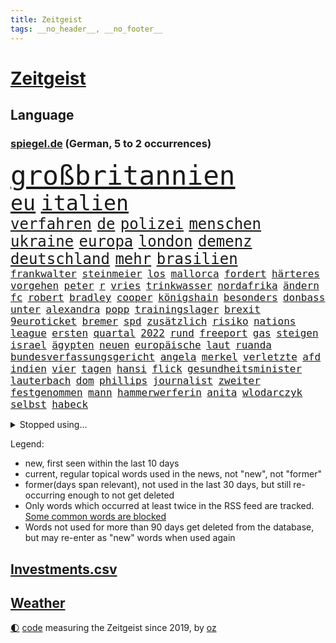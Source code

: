 ```yaml
---
title: Zeitgeist
tags: __no_header__, __no_footer__
---
```


# [Zeitgeist](https://oliz.io/zeitgeist/)

## Language

<h3><a href="https://www.spiegel.de" target="_blank">spiegel.de</a> (German, 5 to 2 occurrences)</h3>
<p style="font-family:monospace">
<span style="font-size:32pt"><a href="news_links.html#großbritannien" class="current">großbritannien</a></span>
<br>
<span style="font-size:25pt"><a href="news_links.html#eu" class="current">eu</a></span>
<span style="font-size:25pt"><a href="news_links.html#italien" class="current">italien</a></span>
<br>
<span style="font-size:18pt"><a href="news_links.html#verfahren" class="current">verfahren</a></span>
<span style="font-size:18pt"><a href="news_links.html#de" class="current">de</a></span>
<span style="font-size:18pt"><a href="news_links.html#polizei" class="current">polizei</a></span>
<span style="font-size:18pt"><a href="news_links.html#menschen" class="current">menschen</a></span>
<span style="font-size:18pt"><a href="news_links.html#ukraine" class="current">ukraine</a></span>
<span style="font-size:18pt"><a href="news_links.html#europa" class="current">europa</a></span>
<span style="font-size:18pt"><a href="news_links.html#london" class="current">london</a></span>
<span style="font-size:18pt"><a href="news_links.html#demenz" class="new">demenz</a></span>
<span style="font-size:18pt"><a href="news_links.html#deutschland" class="current">deutschland</a></span>
<span style="font-size:18pt"><a href="news_links.html#mehr" class="current">mehr</a></span>
<span style="font-size:18pt"><a href="news_links.html#brasilien" class="current">brasilien</a></span>
<br>
<span style="font-size:12pt"><a href="news_links.html#frankwalter" class="current">frankwalter</a></span>
<span style="font-size:12pt"><a href="news_links.html#steinmeier" class="current">steinmeier</a></span>
<span style="font-size:12pt"><a href="news_links.html#los" class="current">los</a></span>
<span style="font-size:12pt"><a href="news_links.html#mallorca" class="current">mallorca</a></span>
<span style="font-size:12pt"><a href="news_links.html#fordert" class="current">fordert</a></span>
<span style="font-size:12pt"><a href="news_links.html#härteres" class="new">härteres</a></span>
<span style="font-size:12pt"><a href="news_links.html#vorgehen" class="current">vorgehen</a></span>
<span style="font-size:12pt"><a href="news_links.html#peter" class="current">peter</a></span>
<span style="font-size:12pt"><a href="news_links.html#r" class="current">r</a></span>
<span style="font-size:12pt"><a href="news_links.html#vries" class="new">vries</a></span>
<span style="font-size:12pt"><a href="news_links.html#trinkwasser" class="current">trinkwasser</a></span>
<span style="font-size:12pt"><a href="news_links.html#nordafrika" class="new">nordafrika</a></span>
<span style="font-size:12pt"><a href="news_links.html#ändern" class="current">ändern</a></span>
<span style="font-size:12pt"><a href="news_links.html#fc" class="current">fc</a></span>
<span style="font-size:12pt"><a href="news_links.html#robert" class="current">robert</a></span>
<span style="font-size:12pt"><a href="news_links.html#bradley" class="new">bradley</a></span>
<span style="font-size:12pt"><a href="news_links.html#cooper" class="current">cooper</a></span>
<span style="font-size:12pt"><a href="news_links.html#königshain" class="new">königshain</a></span>
<span style="font-size:12pt"><a href="news_links.html#besonders" class="current">besonders</a></span>
<span style="font-size:12pt"><a href="news_links.html#donbass" class="current">donbass</a></span>
<span style="font-size:12pt"><a href="news_links.html#unter" class="current">unter</a></span>
<span style="font-size:12pt"><a href="news_links.html#alexandra" class="current">alexandra</a></span>
<span style="font-size:12pt"><a href="news_links.html#popp" class="new">popp</a></span>
<span style="font-size:12pt"><a href="news_links.html#trainingslager" class="new">trainingslager</a></span>
<span style="font-size:12pt"><a href="news_links.html#brexit" class="current">brexit</a></span>
<span style="font-size:12pt"><a href="news_links.html#9euroticket" class="current">9euroticket</a></span>
<span style="font-size:12pt"><a href="news_links.html#bremer" class="current">bremer</a></span>
<span style="font-size:12pt"><a href="news_links.html#spd" class="current">spd</a></span>
<span style="font-size:12pt"><a href="news_links.html#zusätzlich" class="current">zusätzlich</a></span>
<span style="font-size:12pt"><a href="news_links.html#risiko" class="current">risiko</a></span>
<span style="font-size:12pt"><a href="news_links.html#nations" class="current">nations</a></span>
<span style="font-size:12pt"><a href="news_links.html#league" class="current">league</a></span>
<span style="font-size:12pt"><a href="news_links.html#ersten" class="current">ersten</a></span>
<span style="font-size:12pt"><a href="news_links.html#quartal" class="current">quartal</a></span>
<span style="font-size:12pt"><a href="news_links.html#2022" class="current">2022</a></span>
<span style="font-size:12pt"><a href="news_links.html#rund" class="current">rund</a></span>
<span style="font-size:12pt"><a href="news_links.html#freeport" class="new">freeport</a></span>
<span style="font-size:12pt"><a href="news_links.html#gas" class="current">gas</a></span>
<span style="font-size:12pt"><a href="news_links.html#steigen" class="current">steigen</a></span>
<span style="font-size:12pt"><a href="news_links.html#israel" class="current">israel</a></span>
<span style="font-size:12pt"><a href="news_links.html#ägypten" class="current">ägypten</a></span>
<span style="font-size:12pt"><a href="news_links.html#neuen" class="current">neuen</a></span>
<span style="font-size:12pt"><a href="news_links.html#europäische" class="current">europäische</a></span>
<span style="font-size:12pt"><a href="news_links.html#laut" class="current">laut</a></span>
<span style="font-size:12pt"><a href="news_links.html#ruanda" class="current">ruanda</a></span>
<span style="font-size:12pt"><a href="news_links.html#bundesverfassungsgericht" class="current">bundesverfassungsgericht</a></span>
<span style="font-size:12pt"><a href="news_links.html#angela" class="current">angela</a></span>
<span style="font-size:12pt"><a href="news_links.html#merkel" class="current">merkel</a></span>
<span style="font-size:12pt"><a href="news_links.html#verletzte" class="current">verletzte</a></span>
<span style="font-size:12pt"><a href="news_links.html#afd" class="current">afd</a></span>
<span style="font-size:12pt"><a href="news_links.html#indien" class="current">indien</a></span>
<span style="font-size:12pt"><a href="news_links.html#vier" class="current">vier</a></span>
<span style="font-size:12pt"><a href="news_links.html#tagen" class="current">tagen</a></span>
<span style="font-size:12pt"><a href="news_links.html#hansi" class="current">hansi</a></span>
<span style="font-size:12pt"><a href="news_links.html#flick" class="current">flick</a></span>
<span style="font-size:12pt"><a href="news_links.html#gesundheitsminister" class="current">gesundheitsminister</a></span>
<span style="font-size:12pt"><a href="news_links.html#lauterbach" class="current">lauterbach</a></span>
<span style="font-size:12pt"><a href="news_links.html#dom" class="current">dom</a></span>
<span style="font-size:12pt"><a href="news_links.html#phillips" class="new">phillips</a></span>
<span style="font-size:12pt"><a href="news_links.html#journalist" class="current">journalist</a></span>
<span style="font-size:12pt"><a href="news_links.html#zweiter" class="current">zweiter</a></span>
<span style="font-size:12pt"><a href="news_links.html#festgenommen" class="current">festgenommen</a></span>
<span style="font-size:12pt"><a href="news_links.html#mann" class="current">mann</a></span>
<span style="font-size:12pt"><a href="news_links.html#hammerwerferin" class="new">hammerwerferin</a></span>
<span style="font-size:12pt"><a href="news_links.html#anita" class="new">anita</a></span>
<span style="font-size:12pt"><a href="news_links.html#wlodarczyk" class="new">wlodarczyk</a></span>
<span style="font-size:12pt"><a href="news_links.html#selbst" class="current">selbst</a></span>
<span style="font-size:12pt"><a href="news_links.html#habeck" class="current">habeck</a></span>
</p>
<details>
<summary>Stopped using...</summary>
<p class="former" style="font-size:12pt">
grenzen(601) schlimmer(601) widerspricht(601) geduld(600) rostock(600) sekunden(600) verteidigungsministerin(600) wünschen(600) gefährlichen(599) klaren(599) theater(599) zahlreichen(599) dauer(598) deswegen(598) dienen(598) erstaunlich(598) hinweisen(598) teslachef(598) turin(598) zurückgetreten(598) coronaimpfstoffe(597) erziehung(597) masken(597) präsentieren(597) sarscov2(597) unabhängige(597) abstimmen(596) anne(596) deutlichen(596) erlitten(596) gewaltig(596) lesen(596) nationen(596) spdpolitikerin(596) steuert(596) strafen(596) vereinten(596) verschoben(596) wahrheit(596) übergeben(596) anleger(595) ausschreitungen(595) draußen(595) ehemaliger(595) gedenken(595) leere(595) mainz(595) niveau(595) priester(595) sicherte(595) überschattet(595) abwehr(594) chelsea(594) facebook(594) freiheit(594) gehören(594) ifoinstitut(594) kurzarbeit(594) medikamente(594) stellten(594) zuge(594) bayerische(593) berichterstattung(593) christoph(593) coronainfektionen(593) djokovic(593) ermitteln(593) höchststand(593) juden(593) planeten(593) positionen(593) preisen(593) verhängte(593) arbeitgeber(592) fokus(592) greifen(592) künftigen(592) markt(592) schmidt(592) usregierung(592) verstöße(592) zurzeit(592) demonstrationen(591) doku(591) dominiert(591) einstigen(591) elektroauto(591) entlastet(591) forderung(591) geschäfte(591) kieler(591) muster(591) oberste(591) oktober(591) stolz(591) träumen(591) verschärfen(591) verzicht(591) vorsitzenden(591) branchen(590) gesteht(590) passen(590) räumen(590) schwierigen(590) amerikaner(589) amnesty(589) entscheidend(589) körperverletzung(589) langfristig(589) verlierer(589) beinahe(588) kindesmissbrauch(588) kultur(588) nerven(588) unterschiedlich(588) versteckt(588) wütend(588) üben(588) außenpolitik(587) belarussische(587) beteiligung(587) freund(587) spekuliert(587) wirtschaftlichen(587) wirtschaftsministerium(587) abzug(586) feld(586) mauer(586) milde(586) pflanzen(586) rutschen(586) springt(586) südafrika(586) trennen(586) 96(585) berlins(585) kanzleramt(585) radikale(585) warnte(585) yorker(585) amerikanischen(584) bürgermeisterin(584) debakel(584) erheben(584) europäer(584) jerusalem(584) starker(584) verkaufen(584) arabische(583) atem(582) durchgesetzt(582) erneuten(582) konjunktur(582) medienbericht(582) affäre(581) beklagt(581) inszeniert(581) unterstützer(581) angriffe(580) bundesgesundheitsminister(580) zerstören(580) erschienen(579) defensive(578) stiegen(578) uefa(578) eigenem(577) erzielte(577) holocaust(577) jahrestag(577) lernt(577) matthias(577) vermeintlichen(577) eben(576) gedanken(575) reduzieren(575) wem(574) fortschritte(573) hohem(570) kooperation(570) springen(570) uni(570) landesweit(569) bürgerinnen(568) präsidentenwahl(568) s(568) bezeichnete(567) frisch(567) griechischen(567) klimaziele(567) bangen(566) spannend(566) moschee(565) fußballem(563) kräfte(563) vorwürfen(561) intensivstation(560) patzt(560) abermals(559) erforscht(557) schätzen(557) türen(557) wiedergewählt(551) tuchel(548) annäherung(547) präsidentschaft(547) herausforderungen(545) wasserstoff(541) farbe(536) möglichkeit(536) herzinfarkt(535) versammelt(532) erzieher(529) berühmtesten(528) zweieinhalb(525) explodiert(519) rekorde(517) ereignet(505) kuba(502) enthält(500) rasche(494) infos(489) medizinischen(489) iv(488) schiebt(483) konfrontation(482) sondersitzung(481) singen(478) gaspipeline(477) gezielt(475) ostdeutsche(472) unionsfraktion(470) unwahrscheinlich(470) bekannter(468) stromnetz(463) recherche(457) notstand(448) hilferuf(444) bürgerrechtler(443) universitäten(441) stimmenfang(437) gekippt(435) redaktion(434) gregor(431) doppelte(430) reformieren(422) schenkt(420) vehement(416) gebeten(415) herausragende(414) scharfen(411) joseph(409) stoltenberg(404) kanadischen(402) kubicki(402) werte(398) statistik(395) eskalierte(393) wütenden(389) potsdamer(376) abgegeben(375) laster(357) akzeptieren(356) fassung(352) berge(351) fachkräftemangel(347) unterbinden(345) raste(339) truppe(339) warb(339) flüchtet(338) lee(337) kündigten(331) versichert(330) getrieben(329) emirate(327) erhebung(322) warnungen(321) rechtens(316) bedankt(313) 1994(309) wandte(309) flut(308) spende(305) erscheint(302) ahrtal(298) maurer(298) zutritt(295) dämpfen(289) dörfer(288) rückendeckung(288) nachspielzeit(286) parlaments(284) carrie(281) ersetzt(281) jahrzehnt(281) angemeldet(280) ali(279) düsseldorfer(278) fatalen(278) 69(276) löschen(276) human(274) moderner(273) stürmen(271) ussoldaten(268) zorn(268) logistik(266) harris(265) bombe(264) mike(264) momente(259) volkspartei(259) hilfsorganisationen(258) irritiert(257) ausgeschöpft(256) staatspräsident(256) längsten(255) hawaii(254) a3(252) staatsanwältin(249) offene(247) ostdeutschen(246) terodde(245) bitcoins(241) exklusiven(241) radikalen(239) söders(239) derby(238) kremlsprecher(238) mutmaßliches(238) zündeten(237) demo(236) verdoppeln(235) amtskollegen(234) genesung(233) gezielte(231) annulliert(230) sam(230) virtuellen(230) wahlergebnis(230) grünenpolitiker(229) inhaftierte(229) klägerin(229) kindesmissbrauchs(227) presseschau(227) knappheit(225) lindern(225) mächtig(225) elke(224) heidenreich(224) rwe(224) siebenmal(223) morde(222) erzeugerpreise(219) saal(219) schmuggel(219) aue(218) messenger(218) volksverhetzung(218) aktivitäten(216) exkanzler(216) leise(216) abu(215) beantwortet(213) bereichen(212) 74(211) gewaltsamer(211) überlastung(211) benutzt(208) töchtern(208) zufällig(207) feiertag(206) frühling(206) materialien(205) soziologe(205) kräftigen(204) lockt(204) renaissance(204) zoos(204) gestört(202) engere(201) bas(200) bärbel(200) reichten(200) döpfner(199) gletscher(199) bevorstehenden(196) mehrmals(196) ausgeben(195) bauarbeiter(194) dienstleister(193) wärme(193) eindringlichen(192) kriminalität(192) schusswaffen(192) schmuck(190) unbegründet(190) steuereinnahmen(189) tottenham(188) fabian(187) gewaltsamen(187) kentucky(187) geringer(186) feierten(184) sportlichen(184) aggression(183) beteiligte(183) buhlen(183) geschmack(183) winfried(183) bundesfinanzminister(182) vorgesetzte(182) zerocovidpolitik(182) einfacher(181) bundesparteitag(180) historischer(180) zielen(180) kontrollierte(179) museen(179) gräueltaten(177) blumen(176) vollsperrung(176) vietnam(175) kalb(174) rekordsumme(174) schwein(172) coronaproteste(171) fehlgeburt(171) frieren(171) geboostert(171) waffenruhe(171) angekündigte(170) american(169) befragten(169) podest(169) beschossen(168) kretschmann(168) landeten(168) negativserie(168) angeht(167) dunja(166) fdpverkehrsminister(166) kollegin(166) ebay(165) gedenktag(165) hässliche(165) nordische(165) pflegerinnen(164) tatwaffe(164) frühe(163) fußballweltverband(163) männlichkeit(163) stausee(163) verrat(163) dmytro(162) windräder(162) 67(161) marius(160) tschentscher(158) bauer(156) parallelwelt(156) telefonieren(156) genießen(155) mediatorin(155) roethe(155) senden(155) revision(154) wiegen(154) bafög(153) kader(153) erkennt(151) bronze(150) führungsriege(150) cool(149) fangen(148) traurige(148) verpflichtung(148) genehmigt(147) 140(146) weltbekannt(145) helen(144) kumpel(144) ersparnisse(143) lord(143) aufrüstung(142) beweis(142) erfand(142) erfolgte(142) fossil(142) hinzu(142) kannten(142) systematisch(142) wegfallen(142) beschleunigen(140) brot(140) kern(140) passierte(140) abgeholt(138) verschwinden(138) auszugeben(137) bundesaußenministerin(137) play(137) unterstützte(137) kunstmarkt(135) schießereien(135) heiligen(134) weitreichend(134) familienvater(133) peilt(133) versöhnt(133) wild(133) usfirmen(132) handelsabkommen(131) usverteidigungsminister(131) bridge(130) lörrach(130) verabreden(130) reparatur(129) schalker(129) enttäuschend(128) wettkampf(128) abgefahren(127) jr(127) stephan(127) teilten(127) gefeierten(126) erreichten(125) görlitz(125) luftangriffe(125) protestierenden(124) weltranglistenersten(124) verdreifachen(122) überwachungskameras(122) hinab(120) wiederum(120) zaudern(120) bestürzt(119) luftangriff(118) offenbaren(118) operation(118) ausraster(117) cyberattacken(117) fake(117) häftlingen(117) kondome(117) natogeneralsekretär(117) cowboys(116) dominierten(116) einheit(116) verdanken(115) 49(114) baldigen(113) säbelrasseln(113) fisch(112) hongkongs(112) memoiren(112) motivierte(112) protagonisten(112) weltkriegs(112) photography(111) sofortige(111) umfragen(111) neuregelung(110) aufteilen(109) zehntausenden(109) haustiere(108) kampfflugzeuge(108) idaroberstein(107) infolge(107) geringe(106) vergab(106) 350(105) ai(105) mekong(105) ruhen(105) runter(105) young(105) abschieds(104) elektronische(104) unterbrechen(104) verwundete(104) barrier(103) reef(103) stellungnahme(103) systeme(103) teslafabrik(103) unbewaffnete(103) gesichtserkennung(102) niederlegen(102) schlussstrich(101) pausen(100) peace(100) ruinen(100) staatskanzlei(100) kusel(99) verspätungen(99) entscheidende(98) funktionäre(98) hausdurchsuchung(98) vollständigen(98) besonderheiten(96) traurig(96) eingelegt(95) elektronischen(95) usamerikanerin(95) jacht(94) vereine(94) preußen(93) schuster(93) sortiment(93) bauch(92) einsam(92) saudiarabiens(92) spiegeltitelstory(92) verpuffen(92) inakzeptabel(91) mac(91) machbar(91) videoschalte(91) ausfällt(90) ausgenutzt(90) ei(90) fillon(90) leuten(90) marokko(90) müllerwesternhagen(90) champsélysées(89) spdchef(89) wesentlich(89) 19jährige(88) cas(88) erliegen(88) fluss(88) insidern(88) luxusauto(88) samt(88) sportgerichtshof(88) keir(87) kisten(87) koalas(87) labourchef(87) mayer(87) starmer(87) verbrachte(87) erwürgt(86) rechtsextremist(86) zugenommen(86) erfolgreicher(85) fluggast(85) alarmismus(84) angestoßen(84) besaß(84) betreiben(84) co₂abgabe(84) first(84) freundschaft(84) gewehr(84) schauer(84) spitzenkandidaten(84) grundwasser(83) harrte(83) regionalliga(83) rotweiss(83) veruntreuung(83) beliefert(82) blitzschnell(82) clearview(82) gebiete(82) mittagspause(82) verteidigungsbündnis(82) 52jähriger(81) deborah(81) gebäudes(81) muslim(81) virtual(81) überarbeitet(81) argumentation(80) jahreszeit(80) nass(80) beruhigt(79) cumexskandal(79) eingenommen(79) esc(79) lebe(79) ostfriesischen(79) talfahrt(79) adler(78) instrumentalisiert(78) scham(78) weitem(78) gestochen(77) applaus(76) deutliches(76) industrienationen(76) katastrophale(76) spannendes(76) unsicher(76) überwiegt(76) angelegten(75) blume(75) bundesbehörden(75) csugeneralsekretär(75) offizieller(75) plätzen(75) anlässlich(74) argumentieren(74) aussetzung(74) außergewöhnliche(74) bp(74) eintritt(74) exkanzlers(74) regionalwahl(74) widmen(74) freiwillige(73) kriegsverbrechen(73) normaler(73) traditionsklub(73) verfolgungsjagd(73) zuwiderhandlung(73) zäsur(73) group(72) kleben(72) knöllchen(72) natotreffen(72) polizeiwagen(72) binnenflüchtlinge(71) empfang(71) geweint(71) malik(71) natochef(71) rettungshubschrauber(71) aggressors(70) arbeitsbedingungen(70) bombenanschlag(70) ungewiss(70) zunimmt(70) abgewehrt(69) kinderpsychiater(69) premierleagueklub(69) einzigartigen(68) herkunft(68) kran(68) verspottete(68) alpenrepublik(67) aufzubrechen(67) besitzern(67) bussen(67) eigentor(67) einkauf(67) lindners(67) trier(67) nachtleben(66) tyson(66) abtreibungsgegner(65) rapide(65) ukraineflüchtlinge(65) bezug(64) interimspräsident(64) künstlerinnen(64) verschlechterte(64) volkes(64) boxer(63) evakuierungen(63) gottes(63) luxushotels(63) ortsbesuch(63) saisonende(63) exprofi(62) internetzensur(62) koordination(62) landung(62) mach(62) patrick(62) spieltags(62) bonuszahlungen(61) einschränkung(61) mittleren(61) abtreiben(60) militärbündnisses(60) niedersächsischen(60) nikolaj(60) prämiert(60) selenska(60) ungewohnten(60) anfänge(59) flüchten(59) ukrainehilfe(59) ultras(59) villen(59) einberufen(58) flossen(58) formel1fahrer(58) glaube(58) lodern(58) sachverständige(58) co₂ausstoß(57) koordinator(57) lohnpreisspirale(57) optisch(57) strategisch(57) zellen(57) zerocovidstrategie(57) 39(56) aramco(56) bundesligaspieltag(56) ignorieren(56) lecker(56) olga(56) saudi(56) staatspropaganda(56) verschlechtern(56) arche(55) blogger(55) eilig(55) kiffen(55) konsortium(55) menschlicher(55) millionenspende(55) satte(55) tschechiens(55) besatzer(54) dgbvorsitzende(54) einsamen(54) halbiert(54) kéré(54) slowenien(54) sportchef(54) westukraine(54) angriffskriegs(53) ausrichten(53) auszugehen(53) beobachtete(53) erhalt(53) kunstsammlung(53) potter(53) zentralrat(53) machtwechsel(52) talent(52) antwerpen(51) detaillierten(51) dmitrij(51) flüssiggasterminals(51) interner(51) luxusvillen(51) braunschweig(50) bunker(50) cockpit(50) 2003(49) astronaut(49) ball(49) fang(49) untersagen(49) 177(48) zuschauern(48) grundstücke(47) louis(47) neutral(47) itbranche(46) putinversteher(46) reuter(46) schiedsgericht(46) schulsystem(46) vorsätzlicher(46) angeschlagene(45) lahmzulegen(45) mordkommission(45) rekordniveau(45) riskieren(45) viertelmillion(45) zuschüsse(45) al(44) arbeitslosigkeit(44) bundesrechnungshof(44) erleichterung(44) feldenkirchen(44) françois(44) geheimdienstler(44) jemenitische(44) leeres(44) erfasste(43) evakuierungsmission(43) heldentum(43) jurij(43) kreuz(43) siebzigerjahre(43) sowjetischen(43) südossetien(43) zweifelhafte(43) züchter(43) auslöser(42) boxen(42) dissertation(42) gärtner(42) hochrechnungen(42) jamal(42) khashoggi(42) kohfeldt(42) konkret(42) putinvertrauten(42) tötungsdelikt(42) doktorarbeit(41) flüssiges(41) huber(41) konjunktureinbruch(41) volkswirtschaft(41) welch(41) westphal(41) besseres(40) bremse(40) ehrenmal(40) kompetenz(40) ostukrainische(40) streifen(40) tochterfirmen(40) utah(40) aufgewacht(39) buschland(39) mandat(39) schießerei(39) traumatisiert(39) tschernihiw(39) wahllos(39) infektionslage(38) rica(38) aufbegehren(37) eupläne(37) gewalttaten(37) kompromissvorschlag(37) banker(36) belegschaft(36) darsteller(36) enges(36) globalisierung(36) hector(36) bäckerei(35) nebensache(35) rajapaksa(35) titelkampf(35) veranstaltet(35) francois(34) friedenstauben(34) klos(34) mathieu(34) pferderennen(34) pfiffen(34) poel(34) wetterexperten(34) afrikaner(33) gesundheitsbehörden(33) morden(33) mordverdachts(33) ngo(33) nicola(33) beine(32) beliebtesten(32) fotografie(32) franken(32) hilfreich(32) sechsstellige(32) autohersteller(31) bebt(31) bergsteiger(31) knopfdruck(31) kommender(31) menschenhandel(31) millionenschwere(31) stellvertretende(31) videocall(31) vierstellige(31) anschuldigungen(30) besetzen(30) gestaltete(30) weiblichen(30) wertvolle(30) würdigung(30) besserer(29) fsv(29) blüte(28) joker(28) mars(28) playoffspiel(28) schlechtem(28) titanic(28) unbekannt(28) bleib(27) normalisiert(27) arminias(26) cameron(26) funkspruch(26) geschädigt(26) palästinensern(26) predigt(26) täglichen(26) wels(26) gaseta(25) hergestellten(25) kopfverletzung(25) nowaja(25) vorzulegen(25) feiertage(24) kriegsverletzte(24) routen(24) stadien(24) tonnenschwerer(24) enkel(23) gekürzt(23) koalitionen(23) kopfankopfrennen(23) mannheim(23) muslimen(23) verbliebenen(23) zubereiten(23) ecuadorianischen(22) eingewiesen(22) gäbe(22) kantersieg(22) konstantin(22) kuhle(22) marktmanipulation(22) politikwissenschaftlerin(22) söhnen(22) wahre(22) aktionären(21) ausgangssperren(21) besonderheit(21) fragwürdige(21) leerstelle(21) scholz’(21) usrapper(21) aufeinander(20) ergebnissen(20) hermann(20) mitbesitzer(20) onlineschule(20) puppe(20) boomt(19) exfraktionschef(19) harz(19) rechtsaußen(19) verhängnis(19) delegierten(18) eugrenzschutzagentur(18) frontex(18) horizont(18) industriestaaten(18) kippt(18) niinistö(18) präsidiumsmitglieder(18) sauli(18) ökologisch(18) antrieb(17) asowregiment(17) gasausstieg(17) gestiegener(17) hackerangriffe(17) gehör(16) machine(16) schrecklich(16) 4500(15) lukrative(15) wahlkampfendspurt(15) zehnten(15) meistertitel(14) panzerhaubitze(14) abgeschrieben(13) bedrohlich(13) delikte(13) gaslieferstopp(13) königliche(13) raf(13) wohnhäusern(13) ewigen(12) lehre(12) olympiastadion(12) trüben(12) atlas(11) fein(11) wahlkampfveranstaltung(11) weitreichender(11)
</p>
</details>
<p>Legend:
<ul>
<li><span class="new">new</span>, first seen within the last 10 days</li>
<li><span class="current">current</span>, regular topical words used in the news, not "new", not "former"</li>
<li><span class="former">former(days span relevant)</span>, not used in the last 30 days, but still re-occurring enough to not get deleted</li>
<li>Only words which occurred at least twice in the RSS feed are tracked. <a href="language/filters.py">Some common words are blocked</a></li>
<li>Words not used for more than 90 days get deleted from the database, but may re-enter as "new" words when used again</li>
</ul>
</p>

## [Investments](investments.html)[.csv](investments.csv)

## [Weather](weather.html)

<footer>
<a href="javascript:toggleTheme()" class="nav">🌓</a>
<a href="https://github.com/ooz/zeitgeist">code</a> measuring the Zeitgeist since 2019, by <a href="https://oliz.io">oz</a>
</footer>
